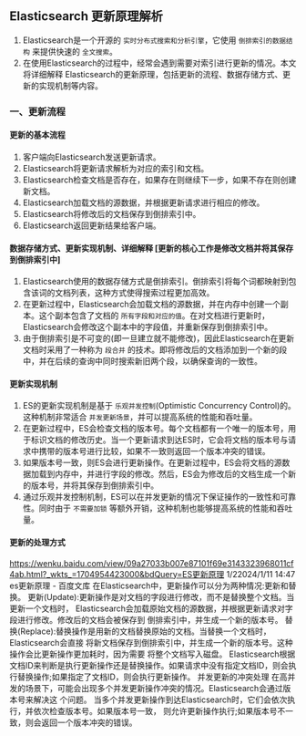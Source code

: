 ## Elasticsearch 更新原理解析
1. Elasticsearch是一个开源的 `实时分布式搜索和分析引擎`，它使用 `倒排索引的数据结构` 来提供快速的 `全文搜索`。
2. 在使用Elasticsearch的过程中，经常会遇到需要对索引进行更新的情况。本文将详细解释 Elasticsearch的更新原理，包括更新的流程、数据存储方式、更新的实现机制等内容。
### 一、更新流程
#### 更新的基本流程
1. 客户端向Elasticsearch发送更新请求。 
2. Elasticsearch将更新请求解析为对应的索引和文档。
3. Elasticsearch检查文档是否存在，如果存在则继续下一步，如果不存在则创建新文档。 
4. Elasticsearch加载文档的源数据，并根据更新请求进行相应的修改。 
5. Elasticsearch将修改后的文档保存到倒排索引中。 
6. Elasticsearch返回更新结果给客户端。

#### 数据存储方式、更新实现机制、详细解释   [更新的核心工作是修改文档并将其保存到倒排索引中]
1. Elasticsearch使用的数据存储方式是倒排索引。倒排索引将每个词都映射到包含该词的文档列表，这种方式使得搜索过程更加高效。
2. 在更新过程中，Elasticsearch会加载文档的源数据，并在内存中创建一个副本。这个副本包含了文档的 `所有字段和对应的值`。在对文档进行更新时，Elasticsearch会修改这个副本中的字段值，并重新保存到倒排索引中。
3. 由于倒排索引是不可变的(即一旦建立就不能修改)，因此Elasticsearch在更新文档时采用了一种称为 `段合并` 的技术。即将修改后的文档添加到一个新的段中，并在后续的查询中同时搜索新旧两个段，以确保查询的一致性。
#### 更新实现机制
1. ES的更新实现机制是基于 `乐观并发控制`(Optimistic Concurrency Control)的。这种机制非常适合 `并发更新场景`，并可以提高系统的性能和吞吐量。
2. 在更新过程中，ES会检查文档的版本号。每个文档都有一个唯一的版本号，用于标识文档的修改历史。当一个更新请求到达ES时，它会将文档的版本号与请求中携带的版本号进行比较，如果不一致则返回一个版本冲突的错误。
3. 如果版本号一致，则ES会进行更新操作。在更新过程中，ES会将文档的源数据加载到内存中，并进行字段的修改。然后，ES会为修改后的文档生成一个新的版本号，并将其保存到倒排索引中。
4. 通过乐观并发控制机制，ES可以在并发更新的情况下保证操作的一致性和可靠性。同时由于 `不需要加锁` 等额外开销，这种机制也能够提高系统的性能和吞吐量。
#### 更新的处理方式
https://wenku.baidu.com/view/09a27033b007e87101f69e3143323968011cf4ab.html?_wkts_=1704954423000&bdQuery=ES更新原理 1/22024/1/11 14:47 es更新原理 - 百度文库
在Elasticsearch中，更新操作可以分为两种情况:更新和替换。
更新(Update):更新操作是对文档的字段进行修改，而不是替换整个文档。当更新一个文档时， Elasticsearch会加载原始文档的源数据，并根据更新请求对字段进行修改。修改后的文档会被保存到 倒排索引中，并生成一个新的版本号。
替换(Replace):替换操作是用新的文档替换原始的文档。当替换一个文档时，Elasticsearch会直接 将新文档保存到倒排索引中，并生成一个新的版本号。这种操作会比更新操作更加耗时，因为需要 将整个文档写入磁盘。
Elasticsearch根据文档ID来判断是执行更新操作还是替换操作。如果请求中没有指定文档ID，则会执 行替换操作;如果指定了文档ID，则会执行更新操作。
并发更新的冲突处理
在高并发的场景下，可能会出现多个并发更新操作冲突的情况。Elasticsearch会通过版本号来解决这 个问题。
当多个并发更新操作到达Elasticsearch时，它们会依次执行，并依次检查版本号。如果版本号一致， 则允许更新操作执行;如果版本号不一致，则会返回一个版本冲突的错误。